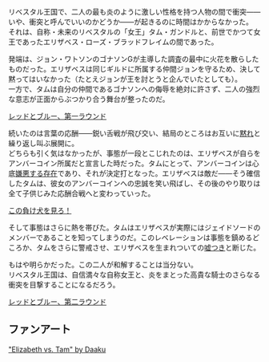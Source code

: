 <!-- title: レッドとブルー -->
<!-- relationship: Enemy -->

リベスタル王国で、二人の最も炎のように激しい性格を持つ人物の間で衝突――いや、衝突と呼んでいいのかどうか――が起きるのに時間はかからなかった。  
それは、自称・未来のリベスタルの「女王」タム・ガンドルと、前世でかつて女王であったエリザベス・ローズ・ブラッドフレイムの間であった。

発端は、ジョン・ワトソンのゴナソンGが主導した調査の最中に火花を散らしたものだった。エリザベスは同じギルドに所属する仲間ジョンを守るため、決して黙ってはいなかった（たとえジョンが王を討とうと企んでいたとしても）。  
一方で、タムは自分の仲間であるゴナソンへの侮辱を絶対に許さず、二人の強烈な意志が正面からぶつかり合う舞台が整ったのだ。

[レッドとブルー、第一ラウンド](#embed:https://www.youtube.com/live/zgioohaY0m4?feature=shared&t=5877)

続いたのは言葉の応酬――鋭い舌戦が飛び交い、結局のところはお互いに[黙れ](https://www.youtube.com/live/zgioohaY0m4?feature=shared&t=5985)と繰り返し叫ぶ展開に。  
どちらも引く気はなかったが、事態が一段とこじれたのは、エリザベスが自らをアンバーコイン所属だと宣言した時だった。タムにとって、アンバーコインは心底[嫌悪する存在](https://www.youtube.com/live/zgioohaY0m4?feature=shared&t=5964)であり、それが決定打となった。エリザベスは敵だ――そう確信したタムは、彼女のアンバーコインへの忠誠を笑い飛ばし、その後のやり取りは全て子供じみた応酬合戦へと変わっていった。

[この負け犬を見ろ！](#embed:https://www.youtube.com/live/zgioohaY0m4?feature=shared&t=6995)

そして事態はさらに熱を帯びた。タムはエリザベスが実際にはジェイドソードのメンバーであることを知ってしまうのだ。このレベレーションは事態を鎮めるどころか、タムをさらに警戒させ、エリザベスを生まれついての[嘘つき](https://www.youtube.com/live/zgioohaY0m4?feature=shared&t=7706)と断じた。

もはや明らかだった。この二人が和解することは当分ない。  
リベスタル王国は、自信満々な自称女王と、炎をまとった高貴な騎士のさらなる衝突を目撃することになるだろう。

[レッドとブルー、第二ラウンド](#embed:https://www.youtube.com/live/zgioohaY0m4?feature=shared&t=8324)

## ファンアート

["Elizabeth vs. Tam" by Daaku](https://x.com/koizumi_arata/status/1830388700678697267)

